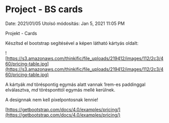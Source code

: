 # Project - BS cards

Date: 2021/01/05
Utolsó módosítás: Jan 5, 2021 11:05 PM

Projekt - Cards

Készítsd el bootstrap segítésével a képen látható kártyás oldalt:

![https://s3.amazonaws.com/thinkific/file_uploads/219412/images/112/2c3/460/pricing-table.jpg](https://s3.amazonaws.com/thinkific/file_uploads/219412/images/112/2c3/460/pricing-table.jpg)

A kártyák *md* töréspontig egymás alatt vannak 1rem-es paddinggal elválasztva, *md* törésponttól egymás mellé kerülnek.

A designnak nem kell pixelpontosnak lennie!

[https://getbootstrap.com/docs/4.0/examples/pricing/](https://getbootstrap.com/docs/4.0/examples/pricing/)
